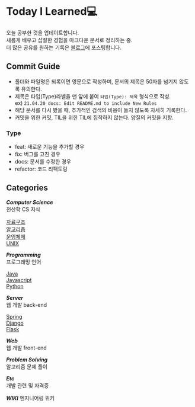 # Today I Learned💻 
오늘 공부한 것을 업데이트합니다.  
새롭게 배우고 삽질한 경험을 마크다운 문서로 정리하는 중.   
더 많은 공유를 원하는 기록은 [블로그](https://journstory.tistory.com/)에 포스팅합니다.   

## Commit Guide  
- 폴더와 파일명은 되록이면 영문으로 작성하며, 문서의 제목은 50자를 넘기지 않도록 유의한다.    
- 제목은 타입(Type)라벨을 맨 앞에 붙여 `타입(Type): 제목` 형식으로 작성.  
ex) `21.04.20 docs: Edit README.md to include New Rules`  
- 해당 문서를 다시 봤을 때, 추가적인 검색의 비용이 들지 않도록 자세히 기록한다.  
- 커밋을 위한 커밋, TIL을 위한 TIL에 집착하지 않는다. 양질의 커밋을 지향.  
  
### Type  
- feat: 새로운 기능을 추가할 경우  
- fix: 버그를 고친 경우  
- docs: 문서를 수정한 경우  
- refactor: 코드 리팩토링
  
## Categories
**_Computer Science_**    
전산학 CS 지식   
    
[자료구조](Computer%20Science/Data%20Structure)  
[알고리즘](Computer%20Science/Alogorithm)  
[운영체제](Computer%20Science/Operating%20System)  
[UNIX](Computer%20Science/UNIX)  
  
**_Programming_**   
프로그래밍 언어 
    
[Java](Programming/JAVA)  
[Javascript](Programming/JavaScript)  
[Python](Programming/Python)  
  
**_Server_**    
웹 개발 back-end  
    
[Spring](Server/Spring)  
[Django](Server/Django)  
[Flask](Server/Flask)  
  
**_Web_**    
웹 개발 front-end  
    
**_Problem Solving_**    
알고리즘 문제 풀이  
    
**_Etc_**    
개발 관련 및 자격증  
     
**_WIKI_**
엔지니어링 위키   